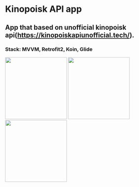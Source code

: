 # Kinopoisk API app
## App that based on unofficial kinopoisk api(https://kinopoiskapiunofficial.tech/). 
### Stack: MVVM, Retrofit2, Koin, Glide 
<img src = "https://user-images.githubusercontent.com/79279060/206874770-f65e78f2-fb35-40a3-a8f7-c74702d4a44e.png" width=200> 	<img src ="https://user-images.githubusercontent.com/79279060/206874790-3605b519-411b-4090-b4a4-e187e7717515.png" width=200> 
<img src = "https://user-images.githubusercontent.com/79279060/206874807-6b932821-45de-47c4-85a9-642b71628270.png" width=200>
